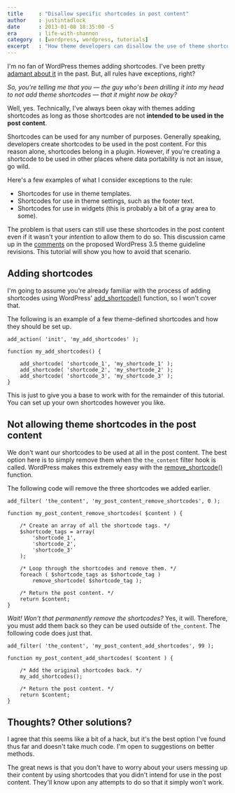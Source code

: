 ```yaml
---
title     : "Disallow specific shortcodes in post content"
author    : justintadlock
date      : 2013-01-08 18:35:00 -5
era       : life-with-shannon
category  : [wordpress, wordpress, tutorials]
excerpt   : "How theme developers can disallow the use of theme shortcodes in the post content."
---
```


I'm no fan of WordPress themes adding shortcodes.  I've been pretty <a href="http://justintadlock.com/archives/2011/05/02/dealing-with-shortcode-madness" title="Dealing with shortcode madness">adamant about it</a> in the past.  But, all rules have exceptions, right?

<em>So, you're telling me that you &mdash; the guy who's been drilling it into my head to not add theme shortcodes &mdash; that it might now be okay?</em>

Well, yes.  Technically, I've always been okay with themes adding shortcodes as long as those shortcodes are not <strong>intended to be used in the post content</strong>.

Shortcodes can be used for any number of purposes.  Generally speaking, developers create shortcodes to be used in the post content.  For this reason alone, shortcodes belong in a plugin.  However, if you're creating a shortcode to be used in other places where data portability is not an issue, go wild.

Here's a few examples of what I consider exceptions to the rule:

<ul>
	<li>Shortcodes for use in theme templates.</li>
	<li>Shortcodes for use in theme settings, such as the footer text.</li>
	<li>Shortcodes for use in widgets (this is probably a bit of a gray area to some).</li>
</ul>

The problem is that users can still use these shortcodes in the post content even if it wasn't your <em>intention</em> to allow them to do so.  This discussion came up in the <a href="http://make.wordpress.org/themes/2012/11/26/wordpress-3-5-guidelines-revisions/" title="WordPress 3.5 Guidelines Revisions">comments</a> on the proposed WordPress 3.5 theme guideline revisions.  This tutorial will show you how to avoid that scenario.

<h2>Adding shortcodes</h2>

I'm going to assume you're already familiar with the process of adding shortcodes using WordPress' <a href="http://codex.wordpress.org/Function_Reference/add_shortcode" title="WordPress Codex: add_shortcode()">add_shortcode()</a> function, so I won't cover that.

The following is an example of a few theme-defined shortcodes and how they should be set up.

```
add_action( 'init', 'my_add_shortcodes' );

function my_add_shortcodes() {

	add_shortcode( 'shortcode_1', 'my_shortcode_1' );
	add_shortcode( 'shortcode_2', 'my_shortcode_2' );
	add_shortcode( 'shortcode_3', 'my_shortcode_3' );
}
```

This is just to give you a base to work with for the remainder of this tutorial.  You can set up your own shortcodes however you like.

<h2>Not allowing theme shortcodes in the post content</h2>

We don't want our shortcodes to be used at all in the post content.  The best option here is to simply remove them when the <code>the_content</code> filter hook is called.  WordPress makes this extremely easy with the <a href="http://codex.wordpress.org/Function_Reference/remove_shortcode" title="WordPress Codex: remove_shortcode()">remove_shortcode()</a> function.

The following code will remove the three shortcodes we added earlier.

```
add_filter( 'the_content', 'my_post_content_remove_shortcodes', 0 );

function my_post_content_remove_shortcodes( $content ) {

	/* Create an array of all the shortcode tags. */
	$shortcode_tags = array(
		'shortcode_1',
		'shortcode_2',
		'shortcode_3'
	);

	/* Loop through the shortcodes and remove them. */
	foreach ( $shortcode_tags as $shortcode_tag )
		remove_shortcode( $shortcode_tag );

	/* Return the post content. */
	return $content;
}
```

<em>Wait!  Won't that permanently remove the shortcodes?</em>  Yes, it will.  Therefore, you must add them back so they can be used outside of <code>the_content</code>.  The following code does just that.

```
add_filter( 'the_content', 'my_post_content_add_shortcodes', 99 );

function my_post_content_add_shortcodes( $content ) {

	/* Add the original shortcodes back. */
	my_add_shortcodes();

	/* Return the post content. */
	return $content;
}
```

<h2>Thoughts?  Other solutions?</h2>

I agree that this seems like a bit of a hack, but it's the best option I've found thus far and doesn't take much code.  I'm open to suggestions on better methods.

The great news is that you don't have to worry about your users messing up their content by using shortcodes that you didn't intend for use in the post content.  They'll know upon any attempts to do so that it simply won't work.
